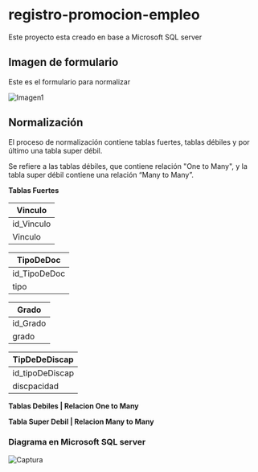 
# registro-promocion-empleo
Este proyecto esta creado en base a Microsoft SQL server

## Imagen de formulario
Este es el formulario para normalizar

![Imagen1](https://user-images.githubusercontent.com/58866695/152699384-ae4dc0cc-1f00-47d2-85ca-d49d961244de.jpg)


## Normalización 
El proceso de normalización contiene tablas fuertes, tablas débiles y por último una tabla super débil.

Se refiere a las tablas débiles, que contiene relación "One to Many", y la tabla super débil contiene una relación “Many to Many”.


**Tablas Fuertes**


| Vinculo | 
| ------ |
| id_Vinculo |
| Vinculo |

| TipoDeDoc | 
| ------ |
| id_TipoDeDoc |
| tipo |

| Grado | 
| ------ |
| id_Grado |
| grado |

| TipDeDeDiscap | 
| ------ |
| id_tipoDeDiscap |
| discpacidad |


**Tablas Debiles | Relacion One to Many**






**Tabla Super Debil | Relacion Many to Many**






### Diagrama en Microsoft SQL server
![Captura](https://user-images.githubusercontent.com/58866695/152699247-f0ff7d30-829d-4285-a9f7-d4a925e715c0.PNG)
